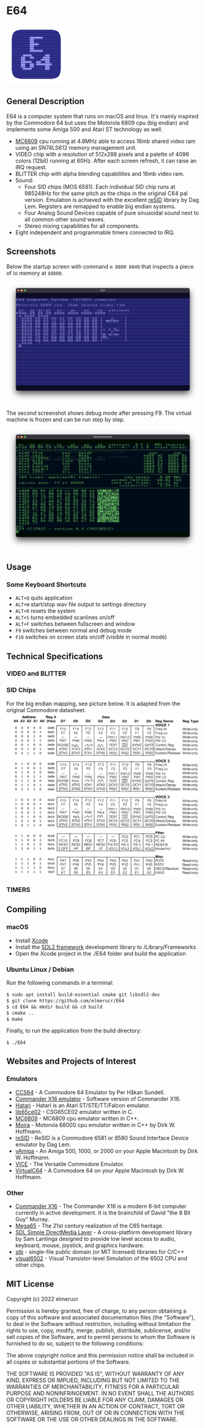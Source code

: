 # E64

![E64](./docs/E64_icon_156x156.png)

## General Description

E64 is a computer system that runs on macOS and linux. It's mainly inspired by the Commodore 64 but uses the Motorola 6809 cpu (big endian) and implements some Amiga 500 and Atari ST technology as well.

* [MC6809](https://github.com/elmerucr/mC6809) cpu running at 4.8MHz able to access 16mb shared video ram using an SN74LS612 memory management unit.
* VIDEO chip with a resolution of 512x288 pixels and a palette of 4096 colors (12bit) running at 60Hz. After each screen refresh, it can raise an IRQ request.
* BLITTER chip with alpha blending capabilities and 16mb video ram.
* Sound:
	* Four SID chips (MOS 6581). Each individual SID chip runs at 985248Hz for the same pitch as the chips in the original C64 pal version. Emulation is achieved with the excellent [reSID](http://www.zimmers.net/anonftp/pub/cbm/crossplatform/emulators/resid/index.html) library by Dag Lem. Registers are remapped to enable big endian systems.
	* Four Analog Sound Devices capable of pure sinusoidal sound next to all common other sound waves.
	* Stereo mixing capabilities for all components.
* Eight independent and programmable timers connected to IRQ.

## Screenshots

Below the startup screen with command ```m 0800 0840``` that inspects a piece of io memory at ```$0800```.

![E64](./docs/E64_2022-05-15.png)

The second screenshot shows debug mode after pressing F9. The virtual machine is frozen and can be run step by step.

![E64](./docs/E64_hud_2022-05-15.png)

## Usage

### Some Keyboard Shortcuts

* ```ALT+Q``` quits application
* ```ALT+W``` start/stop wav file output to settings directory
* ```ALT+R``` resets the system
* ```ALT+S``` turns embedded scanlines on/off
* ```ALT+F``` switches between fullscreen and window
* ```F9``` switches between normal and debug mode
* ```F10``` switches on screen stats on/off (visible in normal mode)

## Technical Specifications

### VIDEO and BLITTER

### SID Chips

For the big endian mapping, see picture below. It is adapted from the original Commodore datasheet.
![E64](./docs/SID_Remapping_Big_Endian.png)

### TIMERS

## Compiling

### macOS

* Install [Xcode](https://developer.apple.com/xcode)
* Install the [SDL2 framework](https://www.libsdl.org/download-2.0.php) development library to /Library/Frameworks
* Open the Xcode project in the ./E64 folder and build the application

### Ubuntu Linux / Debian

Run the following commands in a terminal:

````console
$ sudo apt install build-essential cmake git libsdl2-dev
$ git clone https://github.com/elmerucr/E64
$ cd E64 && mkdir build && cd build
$ cmake ..
$ make
````

Finally, to run the application from the build directory:

````console
$ ./E64
````

## Websites and Projects of Interest

### Emulators

* [CCS64](http://www.ccs64.com) - A Commodore 64 Emulator by Per Håkan Sundell.
* [Commander X16 emulator](https://github.com/commanderx16/x16-emulator) - Software version of Commander X16.
* [Hatari](https://hatari.tuxfamily.org) - Hatari is an Atari ST/STE/TT/Falcon emulator.
* [lib65ce02](https://github.com/elmerucr/lib65ce02) - CSG65CE02 emulator written in C.
* [MC6809](https://github.com/elmerucr/mC6809) - MC6809 cpu emulator written in C++.
* [Moira](https://github.com/dirkwhoffmann/Moira) - Motorola 68000 cpu emulator written in C++ by Dirk W. Hoffmann.
* [reSID](http://www.zimmers.net/anonftp/pub/cbm/crossplatform/emulators/resid/index.html) - ReSID is a Commodore 6581 or 8580 Sound Interface Device emulator by Dag Lem.
* [vAmiga](https://dirkwhoffmann.github.io/vAmiga/) - An Amiga 500, 1000, or 2000 on your Apple Macintosh by Dirk W. Hoffmann.
* [VICE](http://vice-emu.sourceforge.net) - The Versatile Commodore Emulator.
* [VirtualC64](https://dirkwhoffmann.github.io/virtualc64/) - A Commodore 64 on your Apple Macintosh by Dirk W. Hoffmann.

### Other

* [Commander X16](https://www.commanderx16.com) - The Commander X16 is a modern 8-bit computer currently in active development. It is the brainchild of David "the 8 Bit Guy" Murray.
* [Mega65](http://mega65.org) - The 21st century realization of the C65 heritage.
* [SDL Simple DirectMedia Layer](https://www.libsdl.org) - A cross-platform development library by Sam Lantinga designed to provide low level access to audio, keyboard, mouse, joystick, and graphics hardware.
* [stb](https://github.com/nothings/stb) - single-file public domain (or MIT licensed) libraries for C/C++
* [visual6502](http://www.visual6502.org) - Visual Transistor-level Simulation of the 6502 CPU and other chips.

## MIT License

Copyright (c) 2022 elmerucr

Permission is hereby granted, free of charge, to any person obtaining a copy of this software and associated documentation files (the "Software"), to deal in the Software without restriction, including without limitation the rights to use, copy, modify, merge, publish, distribute, sublicense, and/or sell copies of the Software, and to permit persons to whom the Software is furnished to do so, subject to the following conditions:

The above copyright notice and this permission notice shall be included in all copies or substantial portions of the Software.

THE SOFTWARE IS PROVIDED "AS IS", WITHOUT WARRANTY OF ANY KIND, EXPRESS OR IMPLIED, INCLUDING BUT NOT LIMITED TO THE WARRANTIES OF MERCHANTABILITY, FITNESS FOR A PARTICULAR PURPOSE AND NONINFRINGEMENT. IN NO EVENT SHALL THE AUTHORS OR COPYRIGHT HOLDERS BE LIABLE FOR ANY CLAIM, DAMAGES OR OTHER LIABILITY, WHETHER IN AN ACTION OF CONTRACT, TORT OR OTHERWISE, ARISING FROM, OUT OF OR IN CONNECTION WITH THE SOFTWARE OR THE USE OR OTHER DEALINGS IN THE
SOFTWARE.
